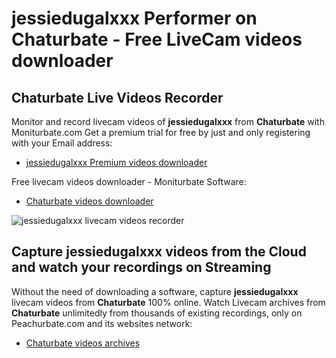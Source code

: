 # jessiedugalxxx Performer on Chaturbate - Free LiveCam videos downloader

## Chaturbate Live Videos Recorder

Monitor and record livecam videos of **jessiedugalxxx** from **Chaturbate** with Moniturbate.com
Get a premium trial for free by just and only registering with your Email address:
* [jessiedugalxxx Premium videos downloader](https://moniturbate.com/request-demo-licence-key.html)

Free livecam videos downloader - Moniturbate Software:
* [Chaturbate videos downloader](https://moniturbate.com/moniturbate-download-software.html)

![jessiedugalxxx livecam videos recorder](https://peachurnet.com/templates/moniturbate-software.png)


## Capture jessiedugalxxx videos from the Cloud and watch your recordings on Streaming

Without the need of downloading a software, capture **jessiedugalxxx** livecam videos from **Chaturbate** 100% online.
Watch Livecam archives from **Chaturbate** unlimitedly from thousands of existing recordings, only on Peachurbate.com and its websites network:
* [Chaturbate videos archives](https://peachurnet.com/)